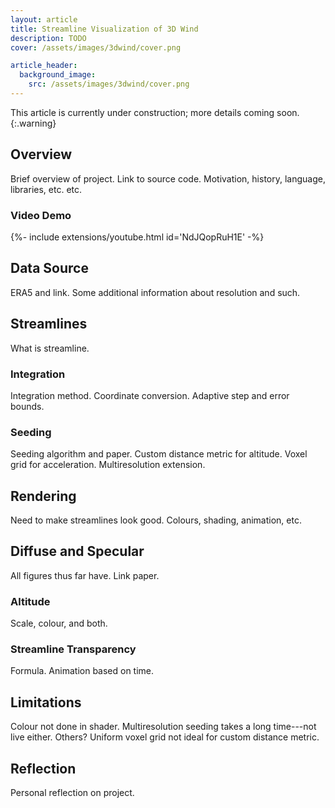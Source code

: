 ```yaml
---
layout: article
title: Streamline Visualization of 3D Wind
description: TODO
cover: /assets/images/3dwind/cover.png

article_header:
  background_image:
    src: /assets/images/3dwind/cover.png
---
```

<!--more-->

This article is currently under construction; more details coming soon.
{:.warning}

## Overview
Brief overview of project.
Link to source code.
Motivation, history, language, libraries, etc. etc.

### Video Demo
<div>{%- include extensions/youtube.html id='NdJQopRuH1E' -%}</div>

## Data Source
ERA5 and link.
Some additional information about resolution and such.

## Streamlines
What is streamline.

### Integration
Integration method.
Coordinate conversion.
Adaptive step and error bounds.

### Seeding
Seeding algorithm and paper.
Custom distance metric for altitude.
Voxel grid for acceleration.
Multiresolution extension.

## Rendering
Need to make streamlines look good.
Colours, shading, animation, etc.

## Diffuse and Specular
All figures thus far have.
Link paper.

### Altitude
Scale, colour, and both.

### Streamline Transparency
Formula.
Animation based on time.

## Limitations
Colour not done in shader.
Multiresolution seeding takes a long time---not live either.
Others?
Uniform voxel grid not ideal for custom distance metric.

## Reflection
Personal reflection on project.
